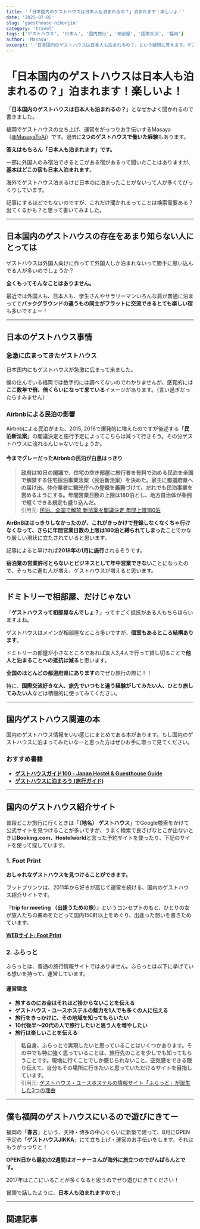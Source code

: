 ```yaml
---
title: '「日本国内のゲストハウスは日本人も泊まれるの？」泊まれます！楽しいよ！'
date: '2025-07-05'
slug: 'guesthouse-nihonjin'
category: 'travel'
tags: ['ゲストハウス', '日本人', '国内旅行', '相部屋', '国際交流', '福岡']
author: 'Masaya'
excerpt: '「日本国内のゲストハウスは日本人も泊まれるの？」という疑問に答えます。ゲストハウス運営経験者による実体験に基づく解説と、国内ゲストハウスの魅力、おすすめ情報サイトを紹介します。'
---
```


# 「日本国内のゲストハウスは日本人も泊まれるの？」泊まれます！楽しいよ！

「**日本国内のゲストハウスは日本人も泊まれるの？**」となぜかよく聞かれるので書きました。

福岡でゲストハウスの立ち上げ、運営をがっつりお手伝いするMasaya（[@MasayaToAi](https://x.com/MasayaToAi)）です。過去に**2つのゲストハウスで働いた経験**もあります。

**答えはもちろん「日本人も泊まれます」です。**

一部に外国人のみ宿泊できるとこがある宿があるって聞いたことはありますが、**基本はどこの宿も日本人泊まれます**。

海外でゲストハウス泊まるけど日本のに泊まったことがないって人が多くてびっくりしています。

記事にするほどでもないのですが、これだけ聞かれるってことは検索需要ある？出てくるかも？と思って書いてみました。

---

## 日本国内のゲストハウスの存在をあまり知らない人にとっては

ゲストハウスは外国人向けに作ってて外国人しか泊まれないって勝手に思い込んでる人が多いのでしょうか？

**全くもってそんなことはありません。**

最近では外国人も、日本人も、学生さんやサラリーマンいろんな肩が普通に泊まってて**バックグラウンドの違うもの同士がフラットに交流できるとても楽しい宿**も多いですよー！

---

## 日本のゲストハウス事情

### 急激に広まってきたゲストハウス

日本国内にもゲストハウスが急激に広まって来ました。

僕の住んでいる福岡では数字的には調べてないのでわかりませんが、感覚的には**ここ数年で倍、倍くらいになって来ている**イメージがあります。（言い過ぎだったらすみません）

### Airbnbによる民泊の影響

Airbnbによる民泊がまた、2015, 2016で爆発的に増えたのですが後述する「**民泊新法案**」の閣議決定と施行予定によってこちらは減って行きそう。その分ゲストハウスに流れるんじゃないでしょうか。

#### 今までグレーだったAirbnbの民泊が白黒はっきり

> **政府は10日の閣議で、住宅の空き部屋に旅行者を有料で泊める民泊を全国で解禁する住宅宿泊事業法案（民泊新法案）を決めた。家主に都道府県への届け出、仲介業者に観光庁への登録を義務づけて、だれでも民泊事業を営めるようにする。年間営業日数の上限は180泊とし、地方自治体が条例で短くできる規定も盛り込んだ。**  
> 引用元: [民泊、全国で解禁 新法案を閣議決定 年間上限180泊](https://www.nikkei.com/article/DGXLASFS10H0F_Q6A710C1MM8000/)

**AirBnBははっきりしなかったのが、これがきっかけで登録しなくなくちゃ行けなくなって、さらに年間営業日数の上限は180泊と縛られてしまった**ことでかなり厳しい現状に立たされていると思います。

記事によると早ければ**2018年の1月に施行**されるそうです。

**宿泊業の営業許可とらないとビジネスとして年中営業できない**ことになったので、そっちに進む人が増え、ゲストハウスが増えると思います。

---

## ドミトリーで相部屋、だけじゃない

「**ゲストハウスって相部屋なんでしょ？**」ってすごく抵抗がある人もちらほらいますよね。

ゲストハウスはメインが相部屋なところ多いですが、**個室もあるところ結構あります**。

ドミトリーの部屋が小さなところであれば友人3,4人で行って貸し切ることで**他人と泊まることへの抵抗は減る**と思います。

**全国のほとんどの都道府県にあります**のでぜひ旅行の際に！！

特に、**国際交流好きな人、旅先でいつもと違う経験がしてみたい人、ひとり旅してみたい人**などは積極的に使ってみてください。

---

## 国内ゲストハウス関連の本

国内のゲストハウス情報をいい感じにまとめてある本があります。もし国内のゲストハウスに泊まってみたいなーと思った方はぜひお手に取って見てください。

### おすすめ書籍

- **[ゲストハウスガイド100 - Japan Hostel & Guesthouse Guide](https://amzn.to/2QZQZQZ)**
- **[ゲストハウスに泊まろう (旅行ガイド)](https://amzn.to/2QZQZQZ)**

---

## 国内のゲストハウス紹介サイト

普段どこか旅行に行くときは「**（地名） ゲストハウス**」でGoogle検索をかけて公式サイトを見つけることが多いですが、うまく検索で良さげなとこが出ないときは**Booking.com、Hostelworld**と言った予約サイトを使ったり、下記のサイトを使って探しています。

### 1. Foot Print

**おしゃれなゲストハウスを見つけることができます。**

フットプリンツは、2011年から好きが高じて運営を続ける、国内のゲストハウス紹介サイトです。

『**trip for meeting （出逢うための旅）**』というコンセプトのもと、ひとりの女が旅人たちの薦めをたどって国内150軒以上をめぐり、出逢った想いを書きためています。

**[WEBサイト: Foot Print](https://www.footprint.co.jp/)**

### 2. ふらっと

ふらっとは、普通の旅行情報サイトではありません。ふらっとは以下に挙げている想いを持って、運営しています。

#### 運営理念

- **旅するのにお金はそれほど掛からないことを伝える**
- **ゲストハウス・ユースホステルの魅力を1人でも多くの人に伝える**
- **旅行をきっかけに、その地域を知ってもらいたい**
- **10代後半〜20代の人で旅行したいと思う人を増やしたい**
- **旅行は楽しいことを伝える**

> **私自身、ふらっとで実現したいと思っていることはいくつかあります。その中でも特に強く思っていることは、旅行先のことを少しでも知ってもらうことです。現地に行くことでしか感じられないこと、空気感をできる限り伝えて、自分もその場所に行きたいと思っていただけるサイトを目指しています。**  
> 引用元: [ゲストハウス・ユースホステルの情報サイト「ふらっと」が誕生した3つの理由](https://www.furatto.jp/)

---

## 僕も福岡のゲストハウスにいるので遊びにきてー

福岡の「**春吉**」という、天神・博多の中心くらいに新築で建って、8月にOPEN予定の「**ゲストハウスJIKKA**」にて立ち上げ・運営のお手伝いをします。それはもうがっつりと！

**OPEN日から最初の2週間はオーナーさんが海外に旅立つのでがんばらんとです。**

2017年はここにいることが多くなると思うのでぜひ遊びにきてください！

冒頭で話したように、**日本人も泊まれますので** ;)

---

## 関連記事

